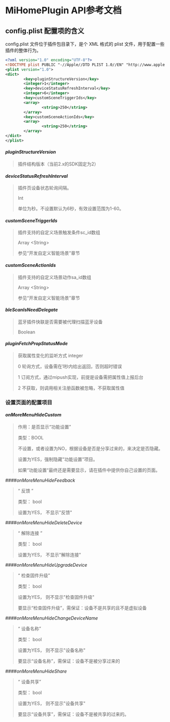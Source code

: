 # MiHomePlugin API参考文档
## config.plist 配置项的含义

config.plist 文件位于插件包目录下，是个 XML 格式的 plist 文件，用于配置一些插件的整体行为。

```xml
<?xml version="1.0" encoding="UTF-8"?>
<!DOCTYPE plist PUBLIC "-//Apple//DTD PLIST 1.0//EN" "http://www.apple.com/DTDs/PropertyList-1.0.dtd">
<plist version="1.0">
<dict>
        <key>pluginStructureVersion</key>
        <integer>1</integer>
        <key>deviceStatusRefreshInterval</key>
        <integer>6</integer>
        <key>customSceneTriggerIds</key>
        <array>
                <string>250</string>
        </array>
        <key>customSceneActionIds</key>
        <array>
                <string>250</string>
        </array>
</dict>
</plist>
```

#### *pluginStructureVersion*
>插件结构版本（当前2.x的SDK固定为2）

#### *deviceStatusRefreshInterval*
>插件页设备状态轮询间隔。
>
>Int
>
>单位为秒。不设置默认为6秒，有效设置范围为1-60。

#### *customSceneTriggerIds*
>插件支持的自定义场景触发条件sc_id数组
>
>Array \<String\>
>
>参见“开发自定义智能场景”章节

#### *customSceneActionIds*
>插件支持的自定义场景动作sa_id数组
>
>Array \<String\>
>
>参见“开发自定义智能场景”章节

#### *bleScanIsNeedDelegate*

> 蓝牙插件快联是否需要被代理扫描蓝牙设备
>
> Boolean 

#### *pluginFetchPropStatusMode*

> 获取属性变化的监听方式
> integer<!-- 0 polling, 1 subscribe, 2 not get-->
>
> 0 轮询方式，设备需在1秒内给出返回，否则超时错误
>
> 1 订阅方式，通过mipush实现，前提是设备需把属性值上报后台
>
> 2 不获取，则调用相关注册函数被忽略，不获取属性值


### 设置页面的配置项目

#### *onMoreMenuHideCustom*

> 作用：是否显示“功能设置”
>
> 类型：BOOL
> 
> 不设置，或者设置为NO，根据设备是否是分享过来的，来决定是否隐藏。 
>
> 设置为YES，强制隐藏"功能设置"项目。
>
> 如果“功能设置“最终还是需要显示，请在插件中提供你自己设置的页面。


####*onMoreMenuHideFeedback*

> “ 反馈 ”
> 
>  类型： bool
> 
>  设置为YES， 不显示"反馈"

####*onMoreMenuHideDeleteDevice*

> “ 解除连接 ”
> 
>  类型： bool
> 
>  设置为YES， 不显示"解除连接"


####*onMoreMenuHideUpgradeDevice*

> “ 检查固件升级”
> 
>  类型： bool
> 
>  设置为YES， 则不显示"检查固件升级"
> 
>  要显示“检查固件升级”，需保证：设备不是共享的且不是虚拟设备

####*onMoreMenuHideChangeDeviceName*

> “ 设备名称”
> 
>  类型： bool
> 
>  设置为YES， 则不显示"设备名称"
> 
>  要显示“设备名称”，需保证：设备不是被分享过来的


####*onMoreMenuHideShare*

> “ 设备共享”
> 
>  类型： bool
> 
>  设置为YES， 则不显示"设备共享"
> 
>  要显示“设备共享”，需保证：设备不是被共享的过来的。







